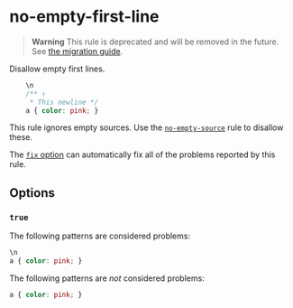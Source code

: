 # no-empty-first-line

> **Warning** This rule is deprecated and will be removed in the future. See [the migration guide](https://github.com/stylelint/stylelint/tree/15.6.2/docs/migration-guide/to-15.md).

Disallow empty first lines.

<!-- prettier-ignore -->
```css
    \n
    /** ↑
     * This newline */
    a { color: pink; }
```

This rule ignores empty sources. Use the [`no-empty-source`](https://github.com/stylelint/stylelint/tree/15.6.2/lib/rules/no-empty-source/README.md) rule to disallow these.

The [`fix` option](https://github.com/stylelint/stylelint/tree/15.6.2/docs/user-guide/options.md#fix) can automatically fix all of the problems reported by this rule.

## Options

### `true`

The following patterns are considered problems:

<!-- prettier-ignore -->
```css
\n
a { color: pink; }
```

The following patterns are _not_ considered problems:

<!-- prettier-ignore -->
```css
a { color: pink; }
```
